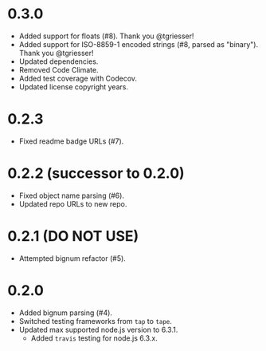 # 0.3.0
- Added support for floats (#8). Thank you @tgriesser!
- Added support for ISO-8859-1 encoded strings (#8, parsed as "binary"). Thank you @tgriesser!
- Updated dependencies.
- Removed Code Climate.
- Added test coverage with Codecov.
- Updated license copyright years.

# 0.2.3
- Fixed readme badge URLs (#7).

# 0.2.2 (successor to 0.2.0)
- Fixed object name parsing (#6).
- Updated repo URLs to new repo.

# 0.2.1 (DO NOT USE)
- Attempted bignum refactor (#5).

# 0.2.0
- Added bignum parsing (#4).
- Switched testing frameworks from `tap` to `tape`.
- Updated max supported node.js version to 6.3.1.
  - Added `travis` testing for node.js 6.3.x.
